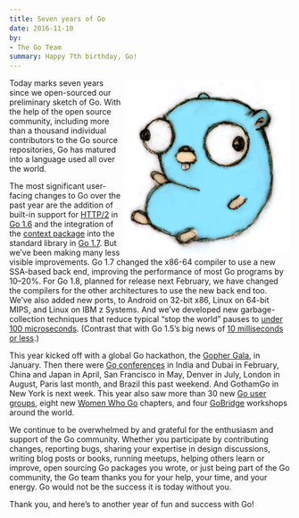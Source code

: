 ```yaml
---
title: Seven years of Go
date: 2016-11-10
by:
- The Go Team
summary: Happy 7th birthday, Go!
---
```



<img src="7years/gopherbelly300.jpg" align="right">

Today marks seven years since we open-sourced our preliminary sketch of Go.
With the help of the open source community, including more than a thousand
individual contributors to the Go source repositories,
Go has matured into a language used all over the world.

The most significant user-facing changes to Go over the past year are the
addition of built-in support for
[HTTP/2](https://www.youtube.com/watch?v=FARQMJndUn0#t=0m0s) in
[Go 1.6](/doc/go1.6) and the integration of the
[context package](https://blog.golang.org/context) into the standard library in [Go 1.7](/doc/go1.7).
But we’ve been making many less visible improvements.
Go 1.7 changed the x86-64 compiler to use a new SSA-based back end,
improving the performance of most Go programs by 10–20%.
For Go 1.8, planned for release next February,
we have changed the compilers for the other architectures to use the new back end too.
We’ve also added new ports, to Android on 32-bit x86, Linux on 64-bit MIPS,
and Linux on IBM z Systems.
And we’ve developed new garbage-collection techniques that reduce typical
“stop the world” pauses to [under 100 microseconds](/design/17503-eliminate-rescan).
(Contrast that with Go 1.5’s big news of [10 milliseconds or less](https://blog.golang.org/go15gc).)

This year kicked off with a global Go hackathon,
the [Gopher Gala](https://blog.golang.org/gophergala), in January.
Then there were [Go conferences](/wiki/Conferences) in India and Dubai in February,
China and Japan in April, San Francisco in May, Denver in July,
London in August, Paris last month, and Brazil this past weekend.
And GothamGo in New York is next week.
This year also saw more than 30 new [Go user groups](/wiki/GoUserGroups),
eight new [Women Who Go](http://www.womenwhogo.org/) chapters,
and four [GoBridge](https://golangbridge.org/) workshops around the world.

We continue to be overwhelmed by and grateful for
the enthusiasm and support of the Go community.
Whether you participate by contributing changes, reporting bugs,
sharing your expertise in design discussions, writing blog posts or books,
running meetups, helping others learn or improve,
open sourcing Go packages you wrote, or just being part of the Go community,
the Go team thanks you for your help, your time, and your energy.
Go would not be the success it is today without you.

Thank you, and here’s to another year of fun and success with Go!
